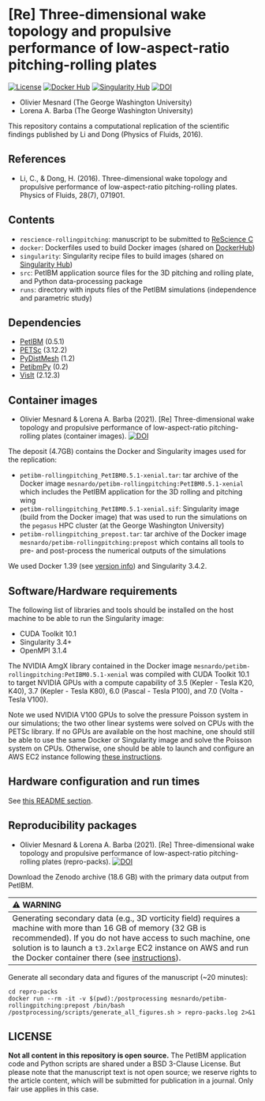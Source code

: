 # [Re] Three-dimensional wake topology and propulsive performance of low-aspect-ratio pitching-rolling plates

[![License](https://img.shields.io/badge/License-BSD%203--Clause-blue.svg)](https://github.com/mesnardo/petibm-rollingpitching/raw/master/LICENSE)
[![Docker Hub](https://img.shields.io/badge/hosted-docker--hub-informational.svg)](https://cloud.docker.com/u/mesnardo/repository/docker/mesnardo/petibm-rollingpitching)
[![Singularity Hub](https://www.singularity-hub.org/static/img/hosted-singularity--hub-%23e32929.svg)](https://singularity-hub.org/collections/2855)
[![DOI](https://zenodo.org/badge/DOI/10.5281/zenodo.4733323.svg)](https://doi.org/10.5281/zenodo.4733323)

* Olivier Mesnard (The George Washington University)
* Lorena A. Barba (The George Washington University)

This repository contains a computational replication of the scientific findings published by Li and Dong (Physics of Fluids, 2016).

## References

* Li, C., & Dong, H. (2016). Three-dimensional wake topology and propulsive performance of low-aspect-ratio pitching-rolling plates. Physics of Fluids, 28(7), 071901.

## Contents

* `rescience-rollingpitching`: manuscript to be submitted to [ReScience C](https://rescience.github.io/)
* `docker`: Dockerfiles used to build Docker images (shared on [DockerHub](https://hub.docker.com/repository/docker/mesnardo/petibm-rollingpitching))
* `singularity`: Singularity recipe files to build images (shared on [Singularity Hub](https://singularity-hub.org/collections/2855))
* `src`: PetIBM application source files for the 3D pitching and rolling plate, and Python data-processing package
* `runs`: directory with inputs files of the PetIBM simulations (independence and parametric study)

## Dependencies

* [PetIBM](https://github.com/barbagroup/PetIBM) (0.5.1)
* [PETSc](https://www.mcs.anl.gov/petsc/download/index.html) (3.12.2)
* [PyDistMesh](https://github.com/bfroehle/pydistmesh) (1.2)
* [PetibmPy](https://github.com/mesnardo/petibmpy) (0.2)
* [VisIt](https://wci.llnl.gov/simulation/computer-codes/visit) (2.12.3)

## Container images

* Olivier Mesnard & Lorena A. Barba (2021). [Re] Three-dimensional wake topology and propulsive performance of low-aspect-ratio pitching-rolling plates (container images). [![DOI](https://zenodo.org/badge/DOI/10.5281/zenodo.5090342.svg)](https://doi.org/10.5281/zenodo.5090342)

The deposit (4.7GB) contains the Docker and Singularity images used for the replication:

* `petibm-rollingpitching_PetIBM0.5.1-xenial.tar`: tar archive of the Docker image `mesnardo/petibm-rollingpitching:PetIBM0.5.1-xenial` which includes the PetIBM application for the 3D rolling and pitching wing
* `petibm-rollingpitching_PetIBM0.5.1-xenial.sif`: Singularity image (build from the Docker image) that was used to run the simulations on the `pegasus` HPC cluster (at the George Washington University)
* `petibm-rollingpitching_prepost.tar`: tar archive of the Docker image `mesnardo/petibm-rollingpitching:prepost` which contains all tools to pre- and post-process the numerical outputs of the simulations

We used Docker 1.39 (see [version info](docker/Docker.version)) and Singularity 3.4.2.

## Software/Hardware requirements

The following list of libraries and tools should be installed on the host machine to be able to run the Singularity image:

* CUDA Toolkit 10.1
* Singularity 3.4+
* OpenMPI 3.1.4

The NVIDIA AmgX library contained in the Docker image `mesnardo/petibm-rollingpitching:PetIBM0.5.1-xenial` was compiled with CUDA Toolkit 10.1 to target NVIDIA GPUs with a compute capability of 3.5 (Kepler - Tesla K20, K40), 3.7 (Kepler - Tesla K80), 6.0 (Pascal - Tesla P100), and 7.0 (Volta - Tesla V100).

Note we used NVIDIA V100 GPUs to solve the pressure Poisson system in our simulations; the two other linear systems were solved on CPUs with the PETSc library.
If no GPUs are available on the host machine, one should still be able to use the same Docker or Singularity image and solve the Poisson system on CPUs.
Otherwise, one should be able to launch and configure an AWS EC2 instance following [these instructions](misc/running-on-aws.md).

## Hardware configuration and run times

See [this README section](runs/README.md/#hardware-configuration-and-run-times).

## Reproducibility packages

* Olivier Mesnard & Lorena A. Barba (2021). [Re] Three-dimensional wake topology and propulsive performance of low-aspect-ratio pitching-rolling plates (repro-packs). [![DOI](https://zenodo.org/badge/DOI/10.5281/zenodo.4732946.svg)](https://doi.org/10.5281/zenodo.4732946)

Download the Zenodo archive (18.6 GB) with the primary data output from PetIBM.

| :warning: WARNING |
|:-|
| Generating secondary data (e.g., 3D vorticity field) requires a machine with more than 16 GB of memory (32 GB is recommended). If you do not have access to such machine, one solution is to launch a `t3.2xlarge` EC2 instance on AWS and run the Docker container there (see [instructions](misc/repro-packs-on-aws.md)). |

Generate all secondary data and figures of the manuscript (~20 minutes):

```shell
cd repro-packs
docker run --rm -it -v $(pwd):/postprocessing mesnardo/petibm-rollingpitching:prepost /bin/bash /postprocessing/scripts/generate_all_figures.sh > repro-packs.log 2>&1
```

## LICENSE

**Not all content in this repository is open source.**
The PetIBM application code and Python scripts are shared under a BSD 3-Clause License.
But please note that the manuscript text is not open source; we reserve rights to the article content, which will be submitted for publication in a journal.
Only fair use applies in this case.
